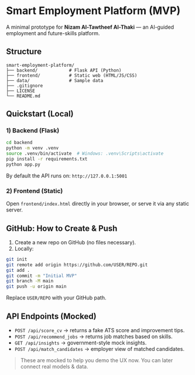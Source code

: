 
# Smart Employment Platform (MVP)

A minimal prototype for **Nizam Al-Tawtheef Al-Thaki** — an AI-guided employment and future-skills platform.

## Structure
```
smart-employment-platform/
├── backend/            # Flask API (Python)
├── frontend/           # Static web (HTML/JS/CSS)
├── data/               # Sample data
├── .gitignore
├── LICENSE
└── README.md
```

## Quickstart (Local)

### 1) Backend (Flask)
```bash
cd backend
python -m venv .venv
source .venv/bin/activate  # Windows: .venv\Scripts\activate
pip install -r requirements.txt
python app.py
```
By default the API runs on: `http://127.0.0.1:5001`

### 2) Frontend (Static)
Open `frontend/index.html` directly in your browser, or serve it via any static server.

## GitHub: How to Create & Push
1. Create a new repo on GitHub (no files necessary).
2. Locally:
```bash
git init
git remote add origin https://github.com/USER/REPO.git
git add .
git commit -m "Initial MVP"
git branch -M main
git push -u origin main
```
Replace `USER/REPO` with your GitHub path.

## API Endpoints (Mocked)
- `POST /api/score_cv` → returns a fake ATS score and improvement tips.
- `POST /api/recommend_jobs` → returns job matches based on skills.
- `GET /api/insights` → government-style mock insights.
- `POST /api/match_candidates` → employer view of matched candidates.

> These are mocked to help you demo the UX now. You can later connect real models & data.
